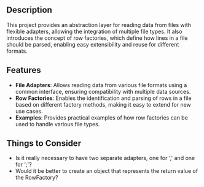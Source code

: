 ## Description

This project provides an abstraction layer for reading data from files with flexible adapters, allowing the integration of multiple file types. It also introduces the concept of row factories, which define how lines in a file should be parsed, enabling easy extensibility and reuse for different formats.

## Features

- **File Adapters**: Allows reading data from various file formats using a common interface, ensuring compatibility with multiple data sources.
- **Row Factories**: Enables the identification and parsing of rows in a file based on different factory methods, making it easy to extend for new use cases.
- **Examples**: Provides practical examples of how row factories can be used to handle various file types.

## Things to Consider

- Is it really necessary to have two separate adapters, one for ',' and one for ';'?
- Would it be better to create an object that represents the return value of the RowFactory?